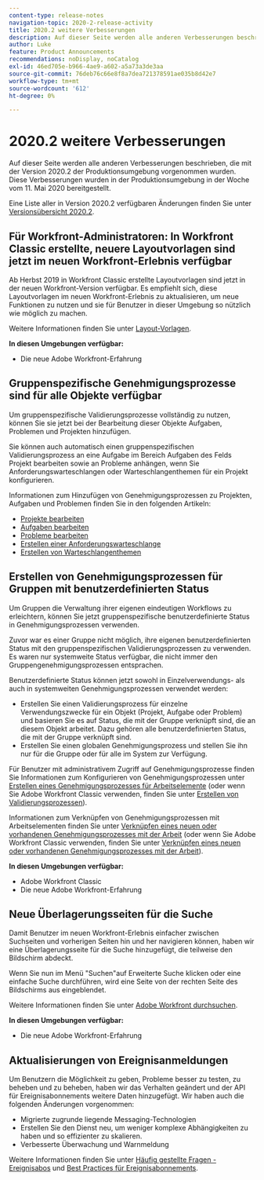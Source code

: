 ```yaml
---
content-type: release-notes
navigation-topic: 2020-2-release-activity
title: 2020.2 weitere Verbesserungen
description: Auf dieser Seite werden alle anderen Verbesserungen beschrieben, die mit der Version 2020.2 der Produktionsumgebung vorgenommen wurden. Diese Verbesserungen wurden in der Produktionsumgebung in der Woche vom 11. Mai 2020 bereitgestellt.
author: Luke
feature: Product Announcements
recommendations: noDisplay, noCatalog
exl-id: 46ed705e-b966-4ae9-a602-a5a73a3de3aa
source-git-commit: 76deb76c66e8f8a7dea721378591ae035b8d42e7
workflow-type: tm+mt
source-wordcount: '612'
ht-degree: 0%

---
```


# 2020.2 weitere Verbesserungen

Auf dieser Seite werden alle anderen Verbesserungen beschrieben, die mit der Version 2020.2 der Produktionsumgebung vorgenommen wurden. Diese Verbesserungen wurden in der Produktionsumgebung in der Woche vom 11. Mai 2020 bereitgestellt.

Eine Liste aller in Version 2020.2 verfügbaren Änderungen finden Sie unter [Versionsübersicht 2020.2](../../../product-announcements/product-releases/2020.2.-release-activity/2020.2-release-overview.md).

## Für Workfront-Administratoren: In Workfront Classic erstellte, neuere Layoutvorlagen sind jetzt im neuen Workfront-Erlebnis verfügbar

Ab Herbst 2019 in Workfront Classic erstellte Layoutvorlagen sind jetzt in der neuen Workfront-Version verfügbar. Es empfiehlt sich, diese Layoutvorlagen im neuen Workfront-Erlebnis zu aktualisieren, um neue Funktionen zu nutzen und sie für Benutzer in dieser Umgebung so nützlich wie möglich zu machen.

Weitere Informationen finden Sie unter [Layout-Vorlagen](../../../administration-and-setup/customize-workfront/use-layout-templates/use-layout-templates-customize-ui.md).

**In diesen Umgebungen verfügbar:**

* Die neue Adobe Workfront-Erfahrung

## Gruppenspezifische Genehmigungsprozesse sind für alle Objekte verfügbar

Um gruppenspezifische Validierungsprozesse vollständig zu nutzen, können Sie sie jetzt bei der Bearbeitung dieser Objekte Aufgaben, Problemen und Projekten hinzufügen.

Sie können auch automatisch einen gruppenspezifischen Validierungsprozess an eine Aufgabe im Bereich Aufgaben des Felds Projekt bearbeiten sowie an Probleme anhängen, wenn Sie Anforderungswarteschlangen oder Warteschlangenthemen für ein Projekt konfigurieren.

Informationen zum Hinzufügen von Genehmigungsprozessen zu Projekten, Aufgaben und Problemen finden Sie in den folgenden Artikeln:

* [Projekte bearbeiten](../../../manage-work/projects/manage-projects/edit-projects.md)
* [Aufgaben bearbeiten](../../../manage-work/tasks/manage-tasks/edit-tasks.md)
* [Probleme bearbeiten](../../../manage-work/issues/manage-issues/edit-issues.md)
* [Erstellen einer Anforderungswarteschlange](../../../manage-work/requests/create-and-manage-request-queues/create-request-queue.md)
* [Erstellen von Warteschlangenthemen](../../../manage-work/requests/create-and-manage-request-queues/create-queue-topics.md)

## Erstellen von Genehmigungsprozessen für Gruppen mit benutzerdefinierten Status

Um Gruppen die Verwaltung ihrer eigenen eindeutigen Workflows zu erleichtern, können Sie jetzt gruppenspezifische benutzerdefinierte Status in Genehmigungsprozessen verwenden.

Zuvor war es einer Gruppe nicht möglich, ihre eigenen benutzerdefinierten Status mit den gruppenspezifischen Validierungsprozessen zu verwenden. Es waren nur systemweite Status verfügbar, die nicht immer den Gruppengenehmigungsprozessen entsprachen.

Benutzerdefinierte Status können jetzt sowohl in Einzelverwendungs- als auch in systemweiten Genehmigungsprozessen verwendet werden:

* Erstellen Sie einen Validierungsprozess für einzelne Verwendungszwecke für ein Objekt (Projekt, Aufgabe oder Problem) und basieren Sie es auf Status, die mit der Gruppe verknüpft sind, die an diesem Objekt arbeitet. Dazu gehören alle benutzerdefinierten Status, die mit der Gruppe verknüpft sind.
* Erstellen Sie einen globalen Genehmigungsprozess und stellen Sie ihn nur für die Gruppe oder für alle im System zur Verfügung.

Für Benutzer mit administrativem Zugriff auf Genehmigungsprozesse finden Sie Informationen zum Konfigurieren von Genehmigungsprozessen unter [Erstellen eines Genehmigungsprozesses für Arbeitselemente](../../../administration-and-setup/customize-workfront/configure-approval-milestone-processes/create-approval-processes.md) (oder wenn Sie Adobe Workfront Classic verwenden, finden Sie unter [Erstellen von Validierungsprozessen](https://one.workfront.com/s/article/Creating-Approval-Processes-1001577410)).

Informationen zum Verknüpfen von Genehmigungsprozessen mit Arbeitselementen finden Sie unter [Verknüpfen eines neuen oder vorhandenen Genehmigungsprozesses mit der Arbeit](../../../review-and-approve-work/manage-approvals/associate-approval-with-work.md) (oder wenn Sie Adobe Workfront Classic verwenden, finden Sie unter [Verknüpfen eines neuen oder vorhandenen Genehmigungsprozesses mit der Arbeit](https://one.workfront.com/s/article/Associating-a-New-or-Existing-Approval-Process-with-Work-708455630)).

**In diesen Umgebungen verfügbar:**

* Adobe Workfront Classic
* Die neue Adobe Workfront-Erfahrung

## Neue Überlagerungsseiten für die Suche

Damit Benutzer im neuen Workfront-Erlebnis einfacher zwischen Suchseiten und vorherigen Seiten hin und her navigieren können, haben wir eine Überlagerungsseite für die Suche hinzugefügt, die teilweise den Bildschirm abdeckt.

Wenn Sie nun im Menü &quot;Suchen&quot;auf Erweiterte Suche klicken oder eine einfache Suche durchführen, wird eine Seite von der rechten Seite des Bildschirms aus eingeblendet.

Weitere Informationen finden Sie unter [Adobe Workfront durchsuchen](../../../workfront-basics/navigate-workfront/search/search-workfront.md).

**In diesen Umgebungen verfügbar:**

* Die neue Adobe Workfront-Erfahrung

## Aktualisierungen von Ereignisanmeldungen

Um Benutzern die Möglichkeit zu geben, Probleme besser zu testen, zu beheben und zu beheben, haben wir das Verhalten geändert und der API für Ereignisabonnements weitere Daten hinzugefügt. Wir haben auch die folgenden Änderungen vorgenommen:

* Migrierte zugrunde liegende Messaging-Technologien
* Erstellen Sie den Dienst neu, um weniger komplexe Abhängigkeiten zu haben und so effizienter zu skalieren.
* Verbesserte Überwachung und Warnmeldung

Weitere Informationen finden Sie unter [Häufig gestellte Fragen - Ereignisabos](../../../wf-api/general/event-subs-faq.md) und [Best Practices für Ereignisabonnements](../../../wf-api/general/event-sub-best-practice.md).
